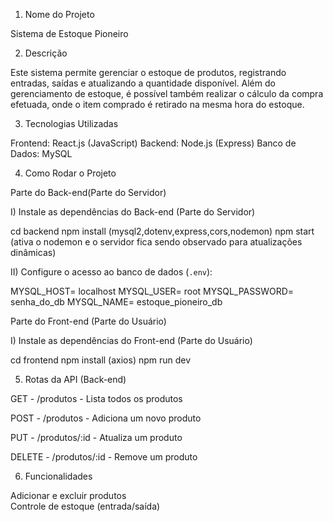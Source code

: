 1. Nome do Projeto

Sistema de Estoque Pioneiro

 2. Descrição

Este sistema permite gerenciar o estoque de produtos, registrando entradas, saídas e atualizando a quantidade disponível. Além do gerenciamento de estoque, é possível também realizar o cálculo da compra efetuada, onde o item comprado é retirado na mesma hora do estoque.

3. Tecnologias Utilizadas

Frontend: React.js (JavaScript)
Backend: Node.js (Express)
Banco de Dados: MySQL

 4. Como Rodar o Projeto

Parte do Back-end(Parte do Servidor)

I) Instale as dependências do Back-end (Parte do Servidor)

cd backend
npm install (mysql2,dotenv,express,cors,nodemon)
npm start (ativa o nodemon e o servidor fica sendo observado para atualizações dinâmicas)

II) Configure o acesso ao banco de dados (`.env`):

MYSQL_HOST= localhost
MYSQL_USER= root
MYSQL_PASSWORD= senha_do_db
MYSQL_NAME= estoque_pioneiro_db

Parte do Front-end (Parte do Usuário)

I) Instale as dependências do Front-end (Parte do Usuário)

cd frontend
npm install (axios)
npm run dev

 5. Rotas da API (Back-end)

GET - /produtos - Lista todos os produtos

POST - /produtos - Adiciona um novo produto

PUT - /produtos/:id - Atualiza um produto

DELETE - /produtos/:id - Remove um produto

6. Funcionalidades

Adicionar e excluir produtos  
Controle de estoque (entrada/saída)  
